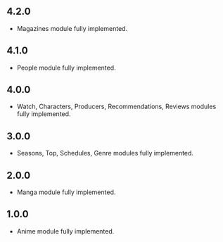 ## 4.2.0

- Magazines module fully implemented.

## 4.1.0

- People module fully implemented.

## 4.0.0

- Watch, Characters, Producers, Recommendations, Reviews modules fully implemented.

## 3.0.0

- Seasons, Top, Schedules, Genre modules fully implemented.

## 2.0.0

- Manga module fully implemented.

## 1.0.0

- Anime module fully implemented.
